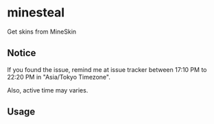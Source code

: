 # minesteal

Get skins from MineSkin

## Notice

If you found the issue, remind me at issue tracker between 17:10 PM to 22:20 PM in "Asia/Tokyo Timezone".

Also, active time may varies.

## Usage

```cmd

```